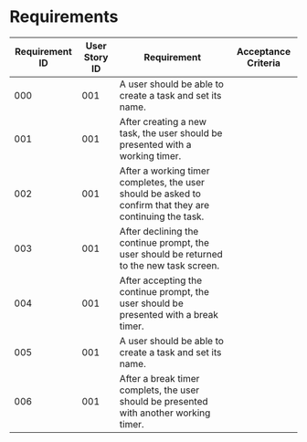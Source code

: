 # Requirements

| Requirement ID | User Story ID | Requirement                                                                                             | Acceptance Criteria |
|----------------|---------------|---------------------------------------------------------------------------------------------------------|---------------------|
| 000            | 001           | A user should be able to create a task and set its name.                                                |                     |
| 001            | 001           | After creating a new task, the user should be presented with a working timer.                           |                     |
| 002            | 001           | After a working timer completes, the user should be asked to confirm that they are continuing the task. |                     |
| 003            | 001           | After declining the continue prompt, the user should be returned to the new task screen.                |                     |
| 004            | 001           | After accepting the continue prompt, the user should be presented with a break timer.                   |                     |
| 005            | 001           | A user should be able to create a task and set its name.                                                |                     |
| 006            | 001           | After a break timer complets, the user should be presented with another working timer.                  |                     |
